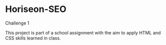 # Horiseon-SEO

Challenge 1

This project is part of a school assignment with the aim to apply HTML and CSS skills learned in class. 
